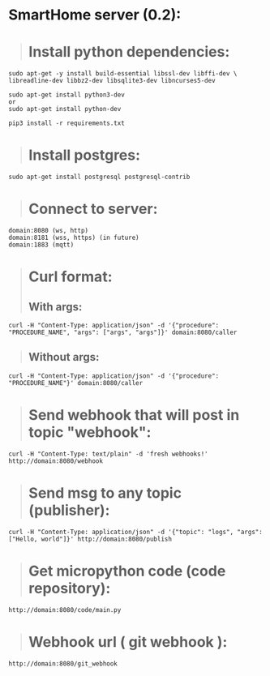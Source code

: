 # SmartHome server (0.2): 
># Install python dependencies:
>
    sudo apt-get -y install build-essential libssl-dev libffi-dev \
    libreadline-dev libbz2-dev libsqlite3-dev libncurses5-dev

    sudo apt-get install python3-dev
    or
    sudo apt-get install python-dev

    pip3 install -r requirements.txt

>

># Install postgres:
>
    sudo apt-get install postgresql postgresql-contrib

># Connect to server:
    domain:8080 (ws, http)
    domain:8181 (wss, https) (in future)
    domain:1883 (mqtt)

># Curl format:
>
>## With args:
>
    curl -H "Content-Type: application/json" -d '{"procedure": "PROCEDURE_NAME", "args": ["args", "args"]}' domain:8080/caller
>
>## Without args:
>
    curl -H "Content-Type: application/json" -d '{"procedure": "PROCEDURE_NAME"}' domain:8080/caller
>
># Send webhook that will post in topic "webhook":
>
    curl -H "Content-Type: text/plain" -d 'fresh webhooks!' http://domain:8080/webhook
> 
># Send msg to any topic (publisher):
>
    curl -H "Content-Type: application/json" -d '{"topic": "logs", "args": ["Hello, world"]}' http://domain:8080/publish
> 
>
># Get micropython code (code repository):
>
    http://domain:8080/code/main.py
> 
>
># Webhook url ( git webhook ):
>
    http://domain:8080/git_webhook
> 
>
